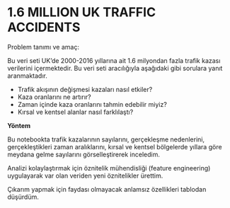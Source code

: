 # 1.6 MILLION UK TRAFFIC ACCIDENTS


Problem tanımı ve amaç: 

Bu veri seti UK’de 2000-2016 yıllarına ait 1.6 milyondan fazla trafik kazası verilerini içermektedir. Bu veri seti aracılığıyla aşağıdaki gibi sorulara yanıt aranmaktadır.

- Trafik akışının değişmesi kazaları nasıl etkiler?
- Kaza oranlarını ne artırır?
- Zaman içinde kaza oranlarını tahmin edebilir miyiz?
- Kırsal ve kentsel alanlar nasıl farklılaştı?

**Yöntem**

Bu notebookta trafik kazalarının sayılarını, gerçekleşme nedenlerini, gerçekleştikleri zaman aralıklarını, kırsal ve kentsel bölgelerde yıllara göre meydana gelme sayılarını görselleştirerek inceledim.

Analizi kolaylaştırmak için öznitelik mühendisliği (feature engineering) uygulayarak var olan veriden yeni öznitelikler ürettim.

Çıkarım yapmak için faydası olmayacak anlamsız özellikleri tablodan düşürdüm.
